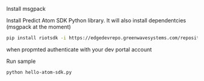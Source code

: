 
Install msgpack 


Install Predict Atom SDK Python library. It will also install dependentcies (msgpack at the moment)

```bash
pip install riotsdk -i https://edgedevrepo.greenwavesystems.com/repository/pypi-public/simple
```
when propmted authenticate with your dev portal account

Run sample

```bash
python hello-atom-sdk.py
```

